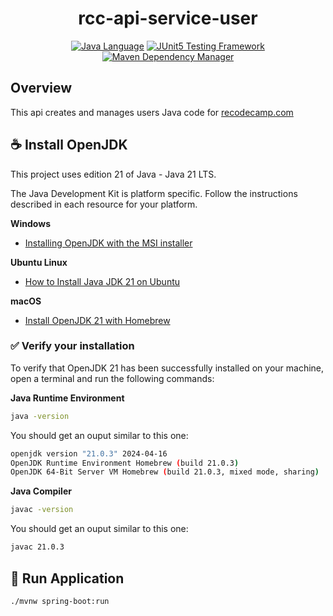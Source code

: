 <div align="center">

# rcc-api-service-user

[![Java Language](https://img.shields.io/badge/PLATFORM-OpenJDK-3A75B0.svg?style=for-the-badge)][1] [![JUnit5 Testing Framework](https://img.shields.io/badge/testing%20framework-JUnit5-26A162.svg?style=for-the-badge)][2] [![Maven Dependency Manager](https://img.shields.io/badge/dependency%20manager-Maven-AA215A.svg?style=for-the-badge)][3]

</div>

## Overview

This api creates and manages users Java code for <a href="https://recodecamp.com">recodecamp.com</a>

## :coffee: Install OpenJDK

This project uses edition 21 of Java - Java 21 LTS. 

The Java Development Kit is platform specific. Follow the instructions described in each resource for your platform.

**Windows**

- [Installing OpenJDK with the MSI installer][4]

**Ubuntu Linux**

- [How to Install Java JDK 21 on Ubuntu][5]

**macOS**

- [Install OpenJDK 21 with Homebrew][6]

### :white_check_mark: Verify your installation

To verify that OpenJDK 21 has been successfully installed on your machine, open a terminal and run the following commands:

**Java Runtime Environment**

```bash
java -version
```

You should get an ouput similar to this one:

```bash
openjdk version "21.0.3" 2024-04-16
OpenJDK Runtime Environment Homebrew (build 21.0.3)
OpenJDK 64-Bit Server VM Homebrew (build 21.0.3, mixed mode, sharing)
```

**Java Compiler**

```bash
javac -version
```

You should get an ouput similar to this one:

```bash
javac 21.0.3
```

## :runner: Run Application

```bash
./mvnw spring-boot:run  
```

[1]: https://docs.oracle.com/en/java/javase/21/docs/api/index.html
[2]: https://junit.org/junit5/
[3]: https://maven.apache.org/
[4]: https://learn.microsoft.com/en-us/java/openjdk/install?source=recommendations#install-on-windows-via-msi
[5]: https://learn.microsoft.com/en-us/java/openjdk/install?source=recommendations#install-on-ubuntu
[6]: https://formulae.brew.sh/formula/openjdk@21
